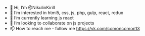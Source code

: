- 👋 Hi, I’m @NikulinKirill
- 👀 I’m interested in html5, css, js, php, gulp, react, redux
- 🌱 I’m currently learning js react
- 💞️ I’m looking to collaborate on js projects
- 📫 How to reach me - follow me https://vk.com/comoncomon13

<!---
NikulinKirill/NikulinKirill is a ✨ special ✨ repository because its `README.md` (this file) appears on your GitHub profile.
You can click the Preview link to take a look at your changes.
--->
